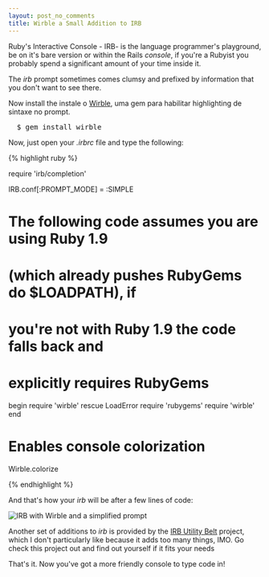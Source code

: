 ```yaml
---
layout: post_no_comments
title: Wirble a Small Addition to IRB
---
```


<span class="drops">R</span>uby's Interactive Console - IRB- is the language programmer's playground, be on it's bare version or within the Rails _console_, if you're a Rubyist you probably spend a significant amount of your time inside it.

The _irb_ prompt sometimes comes clumsy and prefixed by information that you don't want to see there.

Now install the  instale o [Wirble], uma gem para habilitar highlighting de sintaxe no prompt.

<pre class="terminal">
  $ gem install wirble
</pre>

Now, just open your _.irbrc_ file and type the following:

{% highlight ruby %}

require 'irb/completion'

IRB.conf[:PROMPT_MODE] = :SIMPLE

# The following code assumes you are using Ruby 1.9
# (which already pushes RubyGems do $LOADPATH), if
# you're not with Ruby 1.9 the code falls back and
# explicitly requires RubyGems

begin
  require 'wirble'
rescue LoadError
  require 'rubygems'
  require 'wirble'
end

# Enables console colorization

Wirble.colorize

{% endhighlight %}

And that's how your _irb_ will be after a few lines of code:

![IRB with Wirble and a simplified prompt](/public/images/irb_wirble.png "IRB with Wirble and a simplified prompt")

Another set of additions to _irb_ is provided by the [IRB Utility Belt] project, which I don't particularly like because it adds too many things, IMO. Go check this project out and find out yourself if it fits your needs

That's it. Now you've got a more friendly console to type code in!

[IRB Utility Belt]: http://utilitybelt.rubyforge.org/
[Wirble]: https://rubygems.org/gems/wirble
